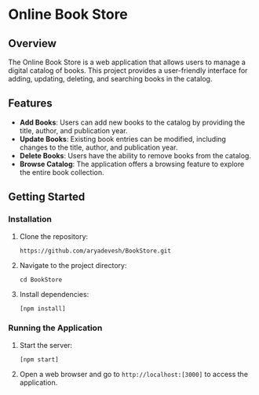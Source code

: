 # Online Book Store

## Overview

The Online Book Store is a web application that allows users to manage a digital catalog of books. This project provides a user-friendly interface for adding, updating, deleting, and searching books in the catalog.

## Features

- **Add Books**: Users can add new books to the catalog by providing the title, author, and publication year.
- **Update Books**: Existing book entries can be modified, including changes to the title, author, and publication year.
- **Delete Books**: Users have the ability to remove books from the catalog.
- **Browse Catalog**: The application offers a browsing feature to explore the entire book collection.

## Getting Started

### Installation

1. Clone the repository:
   ```
   https://github.com/aryadevesh/BookStore.git
   ```
2. Navigate to the project directory:
   ```
   cd BookStore
   ```
3. Install dependencies:
   ```
   [npm install]
   ```
   
### Running the Application

1. Start the server:
   ```
   [npm start]
   ```
2. Open a web browser and go to `http://localhost:[3000]` to access the application.
